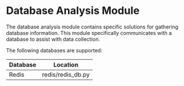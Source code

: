 # Database Analysis Module

The database analysis module contains specific solutions for gathering database information. This module specifically communicates with a database to assist with data collection.

The following databases are supported:

|  Database  |  Location           |
|------------|---------------------|
|  Redis     |  redis/redis_db.py  |